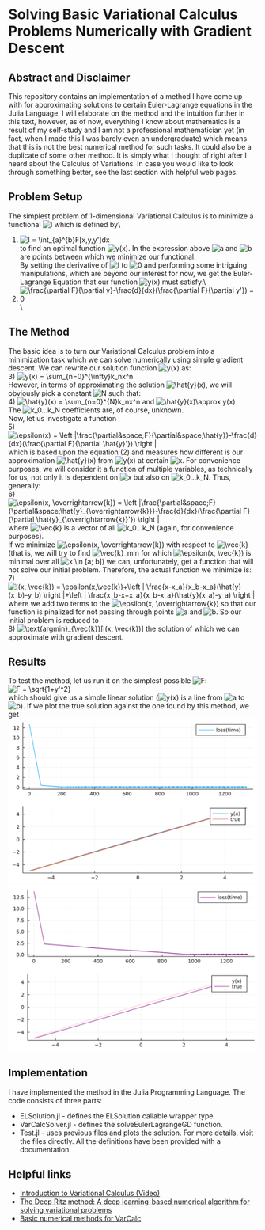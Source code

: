 # Solving Basic Variational Calculus Problems Numerically with Gradient Descent
## Abstract and Disclaimer
This repository contains an implementation of a method I have come up with for approximating solutions to certain Euler-Lagrange equations in the Julia Language. I will elaborate on the method and the intuition further in this text, however, as of now, everything I know about mathematics is a result of my self-study and I am not a professional mathematician yet (in fact, when I made this I was barely even an undergraduate) which means that this is not the best numerical method for such tasks. It could also be a duplicate of some other method. It is simply what I thought of right after I heard about the Calculus of Variations. In case you would like to look through something better, see the last section with helpful web pages.
## Problem Setup
The simplest problem of 1-dimensional Variational Calculus is to minimize a functional <img src="https://latex.codecogs.com/gif.latex?I" title="I" /> which is defined by\
1) <img src="https://latex.codecogs.com/gif.latex?I&space;=&space;\int_{a}^{b}F[x,y,y']dx" title="I = \int_{a}^{b}F[x,y,y']dx" />\
to find an optimal function <img src="https://latex.codecogs.com/gif.latex?y" title="y(x)" />. In the expression above <img src="https://latex.codecogs.com/gif.latex?a" title="a" /> and <img src="https://latex.codecogs.com/gif.latex?b" title="b" /> are points between which we minimize our functional.\
By setting the derivative of <img src="https://latex.codecogs.com/gif.latex?I" title="I" /> to <img src="https://latex.codecogs.com/gif.latex?0" title="0" /> and performing some intriguing manipulations, which are beyond our interest for now, we get the Euler-Lagrange Equation that our function <img src="https://latex.codecogs.com/gif.latex?y" title="y(x)" /> must satisfy:\
2) <img src="https://latex.codecogs.com/gif.latex?\frac{\partial&space;F}{\partial&space;y}-\frac{d}{dx}(\frac{\partial&space;F}{\partial&space;y'})&space;=&space;0" title="\frac{\partial F}{\partial y}-\frac{d}{dx}(\frac{\partial F}{\partial y'}) = 0" />\
## The Method
The basic idea is to turn our Variational Calculus problem into a minimization task which we can solve numerically using simple gradient descent.
We can rewrite our solution function <img src="https://latex.codecogs.com/gif.latex?y" title="y(x)" /> as:\
3) <img src="https://latex.codecogs.com/gif.latex?y(x)&space;=&space;\sum_{n=0}^{\infty}k_nx^n" title="y(x) = \sum_{n=0}^{\infty}k_nx^n" />\
However, in terms of approximating the solution <img src="https://latex.codecogs.com/gif.latex?\hat{y}" title="\hat{y}(x)" />, we will obviously pick a constant <img src="https://latex.codecogs.com/gif.latex?N" title="N" /> such that:\
4) <img src="https://latex.codecogs.com/gif.latex?\hat{y}(x)&space;=&space;\sum_{n=0}^{N}k_nx^n" title="\hat{y}(x) = \sum_{n=0}^{N}k_nx^n" /> and <img src="https://latex.codecogs.com/gif.latex?\hat{y}(x)\approx&space;y(x)" title="\hat{y}(x)\approx y(x)" />\
The <img src="https://latex.codecogs.com/gif.latex?k_0...k_N" title="k_0...k_N" /> coefficients are, of course, unknown.\
Now, let us investigate a function\
5) <img src="https://latex.codecogs.com/gif.latex?\epsilon(x)&space;=&space;\left&space;|\frac{\partial&space;F}{\partial&space;\hat{y}}-\frac{d}{dx}(\frac{\partial&space;F}{\partial&space;\hat{y}'})&space;\right&space;|" title="\epsilon(x) = \left |\frac{\partial&space;F}{\partial&space;\hat{y}}-\frac{d}{dx}(\frac{\partial F}{\partial \hat{y}'}) \right |" />\
which is based upon the equation (2) and measures how different is our approximation <img src="https://latex.codecogs.com/gif.latex?\hat{y}" title="\hat{y}(x)" /> from <img src="https://latex.codecogs.com/gif.latex?y" title="y(x)" /> at certain <img src="https://latex.codecogs.com/gif.latex?x" title="x" />. For convenience purposes, we will consider it a function of multiple variables, as technically for us, not only it is dependent on <img src="https://latex.codecogs.com/gif.latex?x" title="x" /> but also on <img src="https://latex.codecogs.com/gif.latex?k_0...k_N" title="k_0...k_N" />. Thus, generally:\
6) <img src="https://latex.codecogs.com/gif.latex?\epsilon(x,&space;\overrightarrow{k})&space;=&space;\left&space;|\frac{\partial&space;F}{\partial&space;\hat{y}_{\overrightarrow{k}}}-\frac{d}{dx}(\frac{\partial&space;F}{\partial&space;\hat{y}_{\overrightarrow{k}}'})&space;\right&space;|" title="\epsilon(x, \overrightarrow{k}) = \left |\frac{\partial&space;F}{\partial&space;\hat{y}_{\overrightarrow{k}}}-\frac{d}{dx}(\frac{\partial F}{\partial \hat{y}_{\overrightarrow{k}}'}) \right |" />\
where <img src="https://latex.codecogs.com/gif.latex?\vec{k}" title="\vec{k}" /> is a vector of all <img src="https://latex.codecogs.com/gif.latex?k_0...k_N" title="k_0...k_N" /> (again, for convenience purposes).\
If we minimize <img src="https://latex.codecogs.com/gif.latex?\epsilon&space;(x,&space;\vec{k})" title="\epsilon(x, \overrightarrow{k})" /> with respect to <img src="https://latex.codecogs.com/gif.latex?\vec{k}" title="\vec{k}" /> (that is, we will try to find <img src="https://latex.codecogs.com/gif.latex?\vec{k}_\text{min}" title="\vec{k}_min" /> for which <img src="https://latex.codecogs.com/gif.latex?\epsilon" title="\epsilon(x, \vec{k})" /> is minimal over all <img src="https://latex.codecogs.com/gif.latex?x&space;\in&space;[a;&space;b]" title="x \in [a; b]">) we can, unfortunately, get a function that will not solve our initial problem. Therefore, the actual function we minimize is:\
7) <img src="https://latex.codecogs.com/gif.latex?l(x,&space;\vec{k})&space;=&space;\epsilon(x,\vec{k})&plus;\left&space;|&space;\frac{x-x_a}{x_b-x_a}(\hat{y}(x_b)-y_b)&space;\right&space;|&plus;\left&space;|&space;\frac{x_b-x&plus;x_a}{x_b-x_a}(\hat{y}(x_a)-y_a)&space;\right&space;|" title="l(x, \vec{k}) = \epsilon(x,\vec{k})+\left | \frac{x-x_a}{x_b-x_a}(\hat{y}(x_b)-y_b) \right |+\left | \frac{x_b-x+x_a}{x_b-x_a}(\hat{y}(x_a)-y_a) \right |" />\
where we add two terms to the <img src="https://latex.codecogs.com/gif.latex?\epsilon" title="\epsilon(x, \overrightarrow{k})" /> so that our function is pinalized for not passing through points <img src="https://latex.codecogs.com/gif.latex?a" title="a" /> and <img src="https://latex.codecogs.com/gif.latex?b" title="b" />.
So our initial problem is reduced to\
8) <img src="https://latex.codecogs.com/gif.latex?\text{argmin}_{\vec{k}}[l(x,&space;\vec{k})]" title="\text{argmin}_{\vec{k}}[l(x, \vec{k})]" />
the solution of which we can approximate with gradient descent.
## Results
To test the method, let us run it on the simplest possible <img src="https://latex.codecogs.com/gif.latex?F" title="F" />:\
<img src="https://latex.codecogs.com/gif.latex?F&space;=&space;\sqrt{1&plus;y'^2}" title="F = \sqrt{1+y'^2}" />\
which should give us a simple linear solution (<img src="https://latex.codecogs.com/gif.latex?y" title="y(x)" /> is a line from <img src="https://latex.codecogs.com/gif.latex?a" title="a" /> to <img src="https://latex.codecogs.com/gif.latex?b" title="b" />). If we plot the true solution against the one found by this method, we get\
![loss+solution](plotall.png)
![loss+solution](plotall2.png)
## Implementation
I have implemented the method in the Julia Programming Language. The code consists of three parts:
- ELSolution.jl - defines the ELSolution callable wrapper type.
- VarCalcSolver.jl - defines the solveEulerLagrangeGD function.
- Test.jl - uses previous files and plots the solution.
For more details, visit the files directly. All the definitions have been provided with a documentation.
## Helpful links
- [Introduction to Variational Calculus (Video)](https://www.youtube.com/watch?v=VCHFCXgYdvY)
- [The Deep Ritz method: A deep learning-based
numerical algorithm for solving variational problems](https://arxiv.org/pdf/1710.00211.pdf)
- [Basic numerical methods for VarCalc](https://encyclopediaofmath.org/wiki/Variational_calculus,_numerical_methods_of)
